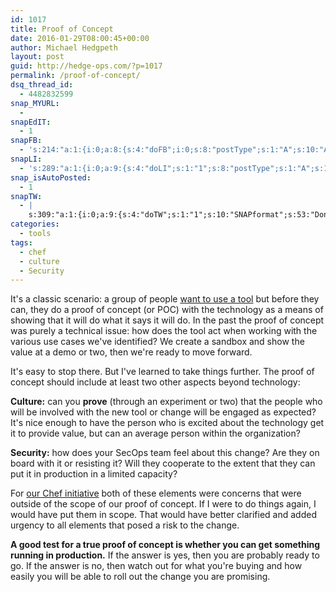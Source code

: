 ```yaml
---
id: 1017
title: Proof of Concept
date: 2016-01-29T08:00:45+00:00
author: Michael Hedgpeth
layout: post
guid: http://hedge-ops.com/?p=1017
permalink: /proof-of-concept/
dsq_thread_id:
  - 4482832599
snap_MYURL:
  - 
snapEdIT:
  - 1
snapFB:
  - 's:214:"a:1:{i:0;a:8:{s:4:"doFB";i:0;s:8:"postType";s:1:"A";s:10:"AttachPost";s:1:"2";s:10:"SNAPformat";s:16:"%TITLE% - %SURL%";s:9:"isAutoImg";s:1:"A";s:8:"imgToUse";s:0:"";s:9:"isAutoURL";s:1:"A";s:8:"urlToUse";s:0:"";}}";'
snapLI:
  - 's:289:"a:1:{i:0;a:9:{s:4:"doLI";s:1:"1";s:8:"postType";s:1:"A";s:10:"SNAPformat";s:41:"New post has been published on %SITENAME%";s:11:"SNAPformatT";s:18:"New Post - %TITLE%";s:9:"isAutoImg";s:1:"A";s:8:"imgToUse";s:0:"";s:9:"isAutoURL";s:1:"A";s:8:"urlToUse";s:0:"";s:11:"isPrePosted";s:1:"1";}}";'
snap_isAutoPosted:
  - 1
snapTW:
  - |
    s:309:"a:1:{i:0;a:9:{s:4:"doTW";s:1:"1";s:10:"SNAPformat";s:53:"Don't skip the hard questions with your POC  - %SURL%";s:8:"attchImg";s:1:"1";s:9:"isAutoImg";s:1:"A";s:8:"imgToUse";s:0:"";s:11:"isPrePosted";s:1:"1";s:8:"isPosted";s:1:"1";s:4:"pgID";s:18:"693072675409760256";s:5:"pDate";s:19:"2016-01-29 14:06:17";}}";
categories:
  - tools
tags:
  - chef
  - culture
  - Security
---
```

It's a classic scenario: a group of people [want to use a tool](http://hedge-ops.com/dont-start-with-tools/) but before they can, they do a proof of concept (or POC) with the technology as a means of showing that it will do what it says it will do. In the past the proof of concept was purely a technical issue: how does the tool act when working with the various use cases we've identified? We create a sandbox and show the value at a demo or two, then we're ready to move forward.

It's easy to stop there. But I've learned to take things further. The proof of concept should include at least two other aspects beyond technology:<!--more-->

**Culture:** can you **prove** (through an experiment or two) that the people who will be involved with the new tool or change will be engaged as expected? It's nice enough to have the person who is excited about the technology get it to provide value, but can an average person within the organization?

**Security:** how does your SecOps team feel about this change? Are they on board with it or resisting it? Will they cooperate to the extent that they can put it in production in a limited capacity?

For [our Chef initiative](http://hedge-ops.com/intrinsic-motivators-leading-to-chef/) both of these elements were concerns that were outside of the scope of our proof of concept. If I were to do things again, I would have put them in scope. That would have better clarified and added urgency to all elements that posed a risk to the change.

**A good test for a true proof of concept is whether you can get something running in production.** If the answer is yes, then you are probably ready to go. If the answer is no, then watch out for what you're buying and how easily you will be able to roll out the change you are promising.